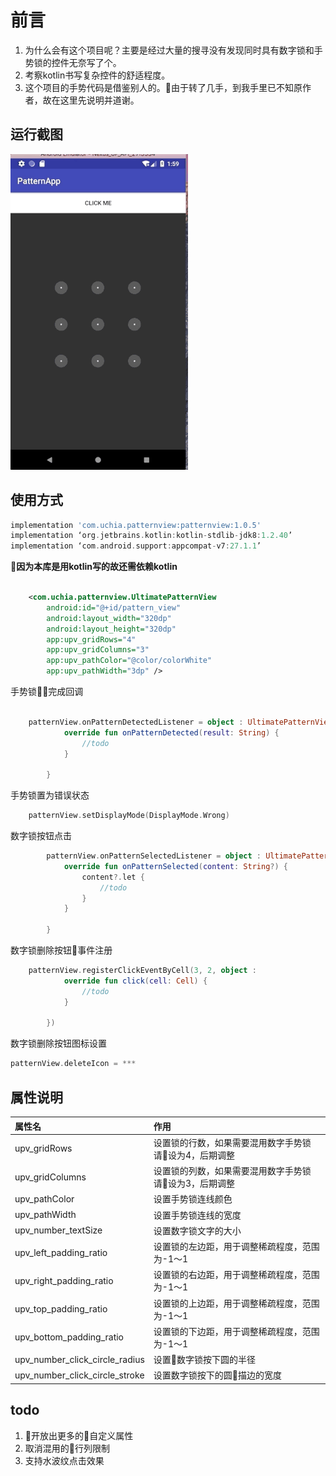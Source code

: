 # 前言
1. 为什么会有这个项目呢？主要是经过大量的搜寻没有发现同时具有数字锁和手势锁的控件无奈写了个。
2. 考察kotlin书写复杂控件的舒适程度。
3. 这个项目的手势代码是借鉴别人的。由于转了几手，到我手里已不知原作者，故在这里先说明并道谢。

## 运行截图
![image](./screenshot/screenshot.gif)

## 使用方式
```groovy
implementation 'com.uchia.patternview:patternview:1.0.5'
implementation ‘org.jetbrains.kotlin:kotlin-stdlib-jdk8:1.2.40’
implementation ‘com.android.support:appcompat-v7:27.1.1’
```
**因为本库是用kotlin写的故还需依赖kotlin**

```xml

    <com.uchia.patternview.UltimatePatternView
        android:id="@+id/pattern_view"
        android:layout_width="320dp"
        android:layout_height="320dp"
        app:upv_gridRows="4"
        app:upv_gridColumns="3"
        app:upv_pathColor="@color/colorWhite"
        app:upv_pathWidth="3dp" />

```

手势锁完成回调
```kotlin 

    patternView.onPatternDetectedListener = object : UltimatePatternView.OnPatternDetectedListener{
            override fun onPatternDetected(result: String) {
                //todo
            }

        }

```

手势锁置为错误状态
```kotlin
    patternView.setDisplayMode(DisplayMode.Wrong)
```

数字锁按钮点击
```kotlin
        patternView.onPatternSelectedListener = object : UltimatePatternView.OnPatternSelectedListener {
            override fun onPatternSelected(content: String?) {
                content?.let {
                    //todo
                }
            }

        }
```

数字锁删除按钮事件注册
```kotlin
    patternView.registerClickEventByCell(3, 2, object :                 Cell.ClickListener {
            override fun click(cell: Cell) {
                //todo
            }

        })
```

数字锁删除按钮图标设置
```kotlin
patternView.deleteIcon = ***
```

## 属性说明
|属性名|作用|
|:--|:--|
|upv_gridRows| 设置锁的行数，如果需要混用数字手势锁请设为4，后期调整|
|upv_gridColumns|设置锁的列数，如果需要混用数字手势锁请设为3，后期调整|
|upv_pathColor|设置手势锁连线颜色|
|upv_pathWidth|设置手势锁连线的宽度|
|upv_number_textSize|设置数字锁文字的大小|
|upv_left_padding_ratio|设置锁的左边距，用于调整稀疏程度，范围为-1～1|
|upv_right_padding_ratio|设置锁的右边距，用于调整稀疏程度，范围为-1～1|
|upv_top_padding_ratio|设置锁的上边距，用于调整稀疏程度，范围为-1～1|
|upv_bottom_padding_ratio|设置锁的下边距，用于调整稀疏程度，范围为-1～1|
|upv_number_click_circle_radius|设置数字锁按下圆的半径|
|upv_number_click_circle_stroke|设置数字锁按下的圆描边的宽度|

## todo
1. 开放出更多的自定义属性
2. 取消混用的行列限制
3. 支持水波纹点击效果